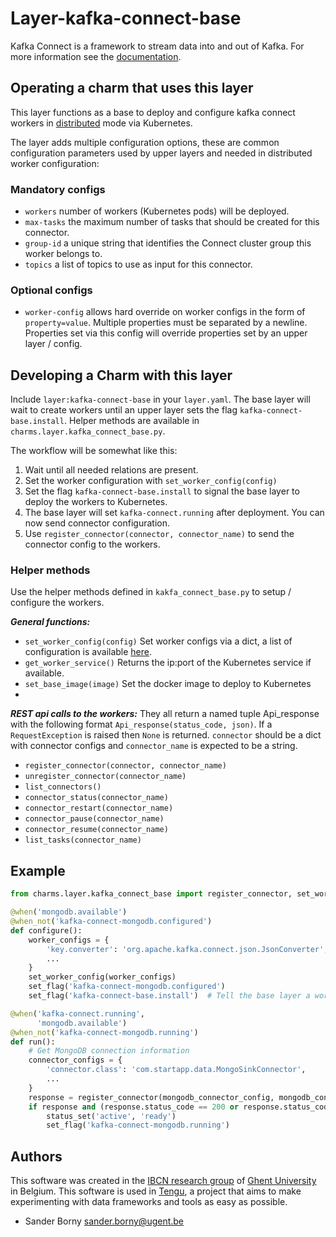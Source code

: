 # Layer-kafka-connect-base

Kafka Connect is a framework to stream data into and out of Kafka. For more information see the [documentation](https://docs.confluent.io/current/connect/concepts.html#concepts).

## Operating a charm that uses this layer
This layer functions as a base to deploy and configure kafka connect workers in [distributed](https://docs.confluent.io/current/connect/userguide.html#distributed-mode) mode via Kubernetes. 

The layer adds multiple configuration options, these are common configuration parameters used by upper layers and needed in distributed worker configuration:
### Mandatory configs
- `workers` number of workers (Kubernetes pods) will be deployed.
- `max-tasks` the maximum number of tasks that should be created for this connector. 
- `group-id` a unique string that identifies the Connect cluster group this worker belongs to.
- `topics` a list of topics to use as input for this connector.
### Optional configs
- `worker-config` allows hard override on worker configs in the form of `property=value`. Multiple properties must be separated by a newline. Properties set via this config will override properties set by an upper layer / config.

## Developing a Charm with this layer
Include `layer:kafka-connect-base` in your `layer.yaml`. The base layer will wait to create workers until an upper layer sets the flag `kafka-connect-base.install`. Helper methods are available in `charms.layer.kafka_connect_base.py`.

The workflow will be somewhat like this:
1. Wait until all needed relations are present. 
2. Set the worker configuration with `set_worker_config(config)`
3. Set the flag `kafka-connect-base.install` to signal the base layer to deploy the workers to Kubernetes.
4. The base layer will set `kafka-connect.running` after deployment. You can now send connector configuration.
5. Use `register_connector(connector, connector_name)` to send the connector config to the workers.

### Helper methods
 Use the helper methods defined in `kakfa_connect_base.py` to setup / configure the workers.

***General functions:***

 - `set_worker_config(config)`  Set worker configs via a dict, a list of configuration is available [here](https://docs.confluent.io/current/connect/allconfigs.html#connect-allconfigs).
 - `get_worker_service()` Returns the ip:port of the Kubernetes service if available.
 - `set_base_image(image)` Set the docker image to deploy to Kubernetes
 - 
 ***REST api calls to the workers:***
 They all return a named tuple Api_response with the following format `Api_response(status_code, json)`.  If a `RequestException` is raised then `None` is returned. `connector` should be a dict with connector configs and `connector_name` is expected to be a string.
 - `register_connector(connector, connector_name)`
 - `unregister_connector(connector_name)`
 - `list_connectors()`
 - `connector_status(connector_name)`
 - `connector_restart(connector_name)`
 - `connector_pause(connector_name)`
 - `connector_resume(connector_name)`
 - `list_tasks(connector_name)`

## Example
```python
from charms.layer.kafka_connect_base import register_connector, set_worker_config

@when('mongodb.available')
@when_not('kafka-connect-mongodb.configured')
def configure():	
	worker_configs = {
		'key.converter': 'org.apache.kafka.connect.json.JsonConverter',
		...
    }
    set_worker_config(worker_configs)
    set_flag('kafka-connect-mongodb.configured')
    set_flag('kafka-connect-base.install')  # Tell the base layer a worker config is ready !

@when('kafka-connect.running',
      'mongodb.available')
@when_not('kafka-connect-mongodb.running')
def run():
    # Get MongoDB connection information
	connector_configs = {
		'connector.class': 'com.startapp.data.MongoSinkConnector',
		...
	}
	response = register_connector(mongodb_connector_config, mongodb_connector_name)
    if response and (response.status_code == 200 or response.status_code == 201):
        status_set('active', 'ready')
        set_flag('kafka-connect-mongodb.running')  
```

## Authors

This software was created in the [IBCN research group](https://www.ibcn.intec.ugent.be/) of [Ghent University](https://www.ugent.be/en) in Belgium. This software is used in [Tengu](https://tengu.io), a project that aims to make experimenting with data frameworks and tools as easy as possible.

 - Sander Borny <sander.borny@ugent.be>
